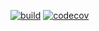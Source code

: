 [![build](https://github.com/rodi0878/NNPTP22-2/actions/workflows/maven.yml/badge.svg)](https://github.com/rodi0878/NNPTP22-2/actions/workflows/maven.yml)
[![codecov](https://codecov.io/gh/rodi0878/NNPTP22-2/branch/main/graph/badge.svg?token=ZOFUKLTYPT)](https://codecov.io/gh/rodi0878/NNPTP22-2)

